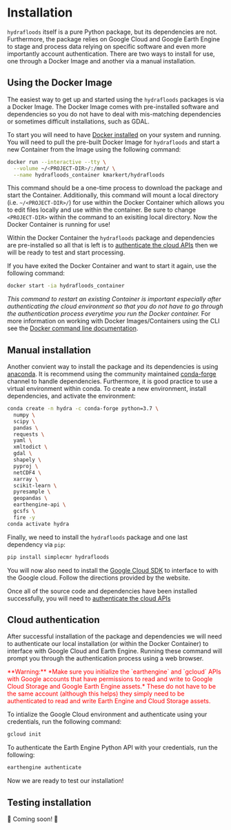 # Installation

`hydrafloods` itself is a pure Python package, but its dependencies are not. Furthermore, the package relies on Google Cloud and Google Earth Engine to stage and process data relying on specific software and even more importantly account authentication. There are two ways to install for use, one through a Docker Image and another via a manual installation.

## Using the Docker Image

The easiest way to get up and started using the `hydrafloods` packages is via a Docker Image. The Docker Image comes with pre-installed software and dependencies so you do not have to deal with mis-matching dependencies or sometimes difficult installations, such as GDAL.

To start you will need to have [Docker installed](https://docs.docker.com/get-docker/) on your system and running. You will need to pull the pre-built Docker Image for `hydrafloods` and start a new Container from the Image using the following command:

```sh
docker run --interactive --tty \
  --volume ~/<PROJECT-DIR>/:/mnt/ \
  --name hydrafloods_container kmarkert/hydrafloods
```

This command should be a one-time process to download the package and start the Container. Additionally, this command will mount a local directory (i.e. `~/<PROJECT-DIR>/`) for use within the Docker Container which allows you to edit files locally and use within the container. Be sure to change `<PROJECT-DIR>` within the command to an exisiting local directory. Now the Docker Container is running for use!

Within the Docker Container the `hydrafloods` package and dependencies are pre-installed so all that is left is to [authenticate the cloud APIs](https://servir-mekong.github.io/hydra-floods/installation#cloud-authentication) then we will be ready to test and start processing.

If you have exited the Docker Container and want to start it again, use the following command:

```sh
docker start -ia hydrafloods_container
```

_This command to restart an existing Container is important especially after authenticating the cloud environment so that you do not have to go through the authentication process everytime you run the Docker container._ For more information on working with Docker Images/Containers using the CLI see the [Docker command line documentation](https://docs.docker.com/engine/reference/commandline/cli/).

## Manual installation

Another convient way to install the package and its dependencies is using [anaconda](https://www.anaconda.com/). It is recommend using the community maintained [conda-forge](https://conda-forge.github.io/) channel to handle dependencies. Furthermore, it is good practice to use a virtual environment within conda. To create a new environment, install dependencies, and activate the environment:

```sh
conda create -n hydra -c conda-forge python=3.7 \
  numpy \
  scipy \
  pandas \
  requests \
  yaml \
  xmltodict \
  gdal \
  shapely \
  pyproj \
  netCDF4 \
  xarray \
  scikit-learn \
  pyresample \
  geopandas \
  earthengine-api \
  gcsfs \
  fire -y
conda activate hydra
```

Finally, we need to install the `hydrafloods` package and one last dependency via `pip`:

```sh
pip install simplecmr hydrafloods
```

You will now also need to install the [Google Cloud SDK](https://cloud.google.com/sdk/docs/downloads-versioned-archives) to interface to with the Google cloud. Follow the directions provided by the website.

Once all of the source code and dependencies have been installed successfully, you will need to [authenticate the cloud APIs](https://servir-mekong.github.io/hydra-floods/installation#cloud-authentication)

## Cloud authentication

After successful installation of the package and dependencies we will need to authenticate our local installation (or within the Docker Container) to interface with Google Cloud and Earth Engine. Running these command will prompt you through the authentication process using a web browser.

<span style="color:red">
**Warning:** *Make sure you initialize the `earthengine` and `gcloud` APIs with Google accounts that have permissions to read and write to Google Cloud Storage and Google Earth Engine assets.* These do not have to be the same account (although this helps) they simply need to be authenticated to read and write Earth Engine and Cloud Storage assets.
</span>

To intialize the Google Cloud environment and authenticate using your credentials, run the following command:

```sh
gcloud init
```

To authenticate the Earth Engine Python API with your credentials, run the following:

```sh
earthengine authenticate
```

Now we are ready to test our installation!

## Testing installation

🚧 Coming soon! 🚧
